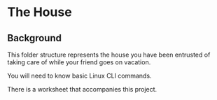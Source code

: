 # The House

## Background
This folder structure represents the house you have been entrusted of taking care of while your friend goes on vacation. 

You will need to know basic Linux CLI commands. 

There is a worksheet that accompanies this project.
